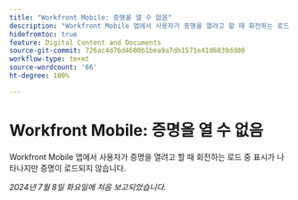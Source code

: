 ```yaml
---
title: "Workfront Mobile: 증명을 열 수 없음"
description: "Workfront Mobile 앱에서 사용자가 증명을 열려고 할 때 회전하는 로드 중 표시가 나타나지만 증명이 로드되지 않습니다."
hidefromtoc: true
feature: Digital Content and Documents
source-git-commit: 726ac4d76d4600b1bea9a7db1571e41d6039dd00
workflow-type: tm+mt
source-wordcount: '66'
ht-degree: 100%

---
```



# Workfront Mobile: 증명을 열 수 없음

Workfront Mobile 앱에서 사용자가 증명을 열려고 할 때 회전하는 로드 중 표시가 나타나지만 증명이 로드되지 않습니다.

_2024년 7월 8일 화요일에 처음 보고되었습니다._
